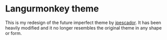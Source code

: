 # Langurmonkey theme

This is my redesign of the future imperfect theme by [jpescador](https://jpescador.com). It has been heavily modified and it no longer resembles the original theme in any shape or form.
